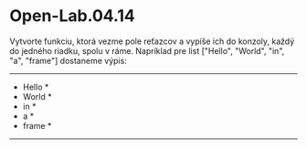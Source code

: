 # Open-Lab.04.14

Vytvorte funkciu, ktorá vezme pole reťazcov a vypíše ich do konzoly, každý do jedného riadku, spolu v ráme.
	Napríklad pre list ["Hello", "World", "in", "a", "frame"] dostaneme výpis:
*********
* Hello *
* World *
* in    *
* a     *
* frame *
*********
